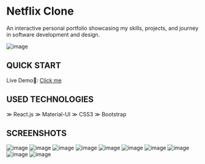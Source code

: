 # Netflix Clone
An interactive personal portfolio showcasing my skills, projects, and journey in software development and design.

![image](https://github.com/dagmfre/Personal-Portfolio/assets/96683816/e6b7f7f7-cb79-4d58-8f08-f8efb01fe192)

## QUICK START
 Live Demo🔗: [Click me](https://dagmfre-seid.vercel.app)

## USED TECHNOLOGIES
≫ React.js ≫ Material-UI ≫ CSS3 ≫ Bootstrap 

## SCREENSHOTS
![image](https://github.com/dagmfre/Personal-Portfolio/assets/96683816/e6b7f7f7-cb79-4d58-8f08-f8efb01fe192)
![image](https://github.com/dagmfre/Personal-Portfolio/assets/96683816/187e6bf9-22f8-42a1-90f7-b1a0e26e658d)
![image](https://github.com/dagmfre/Personal-Portfolio/assets/96683816/b01bc98f-d6ae-42ff-8ad6-26974df3f2ca)
![image](https://github.com/dagmfre/Personal-Portfolio/assets/96683816/fedd9418-c34b-4570-9b8f-0eceef7e10d5)
![image](https://github.com/dagmfre/Personal-Portfolio/assets/96683816/f0b04923-d69d-48f8-ad3d-36dbd69bd822)
![image](https://github.com/dagmfre/Personal-Portfolio/assets/96683816/f1fd53ae-b7d1-4527-ac54-65ee248e6f34)
![image](https://github.com/dagmfre/Personal-Portfolio/assets/96683816/9a53efd0-c805-42a8-91f0-3aec1df05fb0)
![image](https://github.com/dagmfre/Personal-Portfolio/assets/96683816/5e17273c-c6d2-4a33-98e8-c575641fb022)
![image](https://github.com/dagmfre/Personal-Portfolio/assets/96683816/cba0c7b5-2a65-46bb-8d50-8fd20fcbca6d)
![image](https://github.com/dagmfre/Personal-Portfolio/assets/96683816/dc6dbbd3-4221-4f23-bc1f-f9908e7e9c21)
